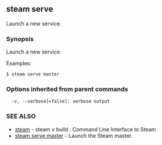 ## steam serve

Launch a new service.

### Synopsis


Launch a new service.

Examples:

    $ steam serve master

### Options inherited from parent commands

```
  -v, --verbose[=false]: verbose output
```

### SEE ALSO
* [steam](steam.md)	 - steam v build : Command Line Interface to Steam
* [steam serve master](steam_serve_master.md)	 - Launch the Steam master.

